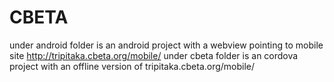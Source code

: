 CBETA
=====

under android folder is an android project with a webview pointing to mobile site http://tripitaka.cbeta.org/mobile/
under cbeta folder is an cordova project with an offline version of tripitaka.cbeta.org/mobile/

